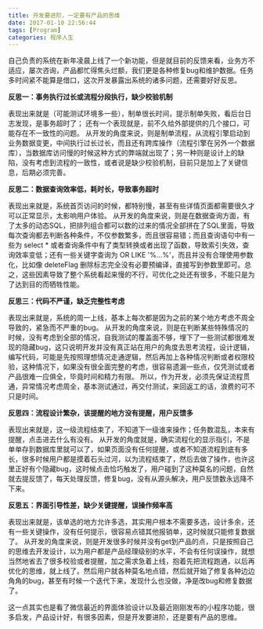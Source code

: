 ```yaml
---
title: 开发要进阶，一定要有产品的思维
date: 2017-01-10 22:56:44
tags: [Program]
categories: 程序人生
---
```


自己负责的系统在新年凌晨上线了一个新功能，但是就目前的反馈来看，业务方不适应，屡次咨询，产品都忙得焦头烂额，我们更是各种修复bug和维护数据。任务多时间紧不能算是借口，这次开发暴露出系统的诸多问题，还需要好好反思。
<!--more-->
**反思一：事务执行过长或流程分段执行，缺少校验机制**

表现出来就是（可能测试环境多一些），制单很长时间，提示制单失败，看后台日志发现，是事务超时了；
还有一个表现就是，前不久给外部提供的几个接口，可能存在不一致性的问题。
从开发的角度来说，则是制单流程，从流程引擎启动到业务数据变更，中间执行过长过长，而且还有跨库操作（流程引擎在另外一个数据库），当数据库访问慢的时候这种方式的弊端就出现了；另一种则是设计上的缺陷，没有考虑到流程的一致性，或者说是缺少校验机制，目前只是加上了关键信息，后期必须完善。

**反思二：数据查询效率低，耗时长，导致事务超时**

表现出来就是，系统首页访问的时候，都特别慢，甚至有些详情页面都需要很久才可以正常显示，太影响用户体验。
从开发的角度来说，则是在数据查询方面，有了太多的动态SQL，把排列组合都可以数的过来的情况全部拼在了SQL里面，导致每次查询都去判断各种条件，不仅参数繁多，而且很容易错；而且查询语句中有一些为 select * 或者查询条件中有了类型转换或者出现了函数，导致索引失效，查询效率变低；还有一些关键字查询为 OR LIKE '%...%'，而且并没有合理使用参数化，比如像 deleteFlag 删除标志完全没有必要预编译，直接写到参数里即可。总之，这些因素导致了整个系统看起来慢的不行，可优化之处还有很多，不能只是为了达到目的而牺牲性能。

**反思三：代码不严谨，缺乏完整性考虑**

表现出来就是，系统的周一上线，基本上每次都是因为之前的某个地方考虑不周全导致的，紧急而不严重的bug。
从开发的角度来说，则是在判断某些特殊情况的时候，没有考虑到全部的情况，自我测试的覆盖面不够，埋下了一些测试都很难发现的隐藏bug，这只说明开发并没有真正站在用户的角度去思考流程，设计逻辑，编写代码，可能是先按照理想情况走通逻辑，然后再加上各种情况判断或者权限校验，这种情况下，如果没有很全面完整的考虑，很容易遗漏一些点，仅凭测试或者产品很难一应俱全，毕竟时间和精力有限。
所以，作为开发，必须先保证流程贯通，异常情况考虑周全，基本测试通过，再交付测试，来回返工的话，浪费的可不只是时间。

**反思四：流程设计繁杂，该提醒的地方没有提醒，用户反馈多**

表现出来就是，这一级流程结束了，不知道下一级谁来操作；任务数混乱，本来有提醒，点击进去什么有没有。
从开发的角度就是，确实流程化的显示指引，不是单单存到数据库里就可以了，如果页面没有任何提醒，或者不知道流程到底有多长，很多时候用户都是摸着石头过河，以为流程结束了，然后去做了操作，也许这里正好有个隐藏bug，这时候点击恰巧触发了，用户碰到了这种莫名的问题，自然就去提反馈了，每天处理反馈，修复bug，没有从源头解决，用户反馈数永远降不下来。

**反思五：界面引导性差，缺少关键提醒，误操作频率高**

表现出来就是，该单选的地方允许多选，其实用户根本不需要多选，设计多余，还有一些关键操作，没有任何提示，很容易点错其他报销单，这时候就只能修复数据了。
从开发的角度来说，则是开发很多时候并没有get到产品的点，只是按照自己的思维去开发设计，以为用户都是产品经理级别的水平，不会有任何误操作，就想当然地省去了很多校验或者提醒，加之需求急着上线，抱着先把流程跑通，以后再优化的思维，就上线了。然后用户就各种莫名地点错，然后就开始了修复各种边边角角的bug，甚至有时候一个迭代下来，发现什么也没做，净是改bug和修复数据了。

这一点其实也是看了微信最近的界面体验设计以及最近刚刚发布的小程序功能，很多启发，产品设计好，有很多因素，但是开发要进阶，还是要有产品的思维。